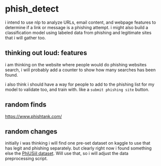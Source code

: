 # phish_detect

i intend to use nlp to analyze URLs, email content, and webpage features to determine if a link or message is a phishing attempt. i might also build a classification model using labeled data from phishing and legitimate sites that i will gather too.




## thinking out loud: features
i am thinking on the website where people would do phishing websites search, i will probably add a counter to show how many searches has been found.

i also think i should have a way for people to add to the phishing list for my model to validate too, and train with. like a `submit phishing site` button.


## random finds

https://www.phishtank.com/


## random changes

initially i was thinking i will find one pre-set dataset on kaggle to use that has legit and phishing separately. but clearly right now i found something else the [PhiUSiil dataset](ttps://archive.ics.uci.edu/dataset/967/phiusiil+phishing+url+dataset). Will use that, so i will adjust the data preprocessing script. 